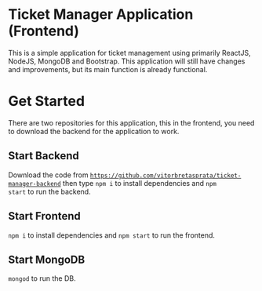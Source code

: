 ﻿# Ticket Manager Application (Frontend)
 
 This is a simple application for ticket management using primarily ReactJS, NodeJS, MongoDB and Bootstrap. This application will still have changes and improvements, but its main function is already functional.
 
 # Get Started

There are two repositories for this application, this in the frontend, you need to download the backend for the application to work.
 
## Start Backend 
 
Download the code from <code>https://github.com/vitorbretasprata/ticket-manager-backend</code> then type <code>npm i</code> to install dependencies and <code>npm start</code> to run the backend.
  
## Start Frontend

<code>npm i</code> to install dependencies and <code>npm start</code> to run the frontend.

## Start MongoDB

<code>mongod</code> to run the DB.
